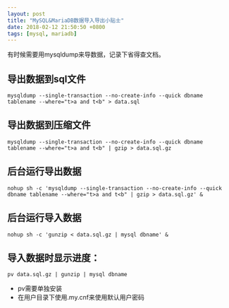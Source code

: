 ```yaml
---
layout: post
title: "MySQL&MariaDB数据导入导出小贴士"
date: 2018-02-12 21:50:50 +0800
tags: [mysql, mariadb]
---
```


有时候需要用mysqldump来导数据，记录下省得查文档。

## 导出数据到sql文件
```
mysqldump --single-transaction --no-create-info --quick dbname tablename --where="t>a and t<b" > data.sql
```

## 导出数据到压缩文件
```
mysqldump --single-transaction --no-create-info --quick dbname tablename --where="t>a and t<b" | gzip > data.sql.gz
```

## 后台运行导出数据
```
nohup sh -c 'mysqldump --single-transaction --no-create-info --quick dbname tablename --where="t>a and t<b" | gzip > data.sql.gz' &
```

## 后台运行导入数据
```
nohup sh -c 'gunzip < data.sql.gz | mysql dbname' &
```

## 导入数据时显示进度：
```
pv data.sql.gz | gunzip | mysql dbname
```

* pv需要单独安装
* 在用户目录下使用.my.cnf来使用默认用户密码
